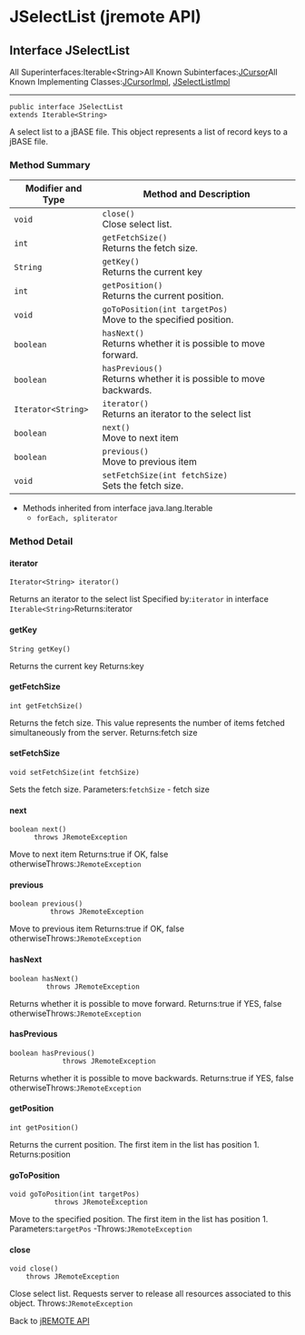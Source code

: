 # JSelectList (jremote API)

<PageHeader />

## Interface JSelectList

All Superinterfaces:Iterable&lt;String&gt;All Known Subinterfaces:[JCursor](./../jcursor-%28jremote-api%29 "interface in com.jbase.jremote")All Known Implementing Classes:[JCursorImpl](./../io/jcursorimpl-%28jremote-api%29 "class in com.jbase.jremote.io"), [JSelectListImpl](./../io/jselectlistimpl-%28jremote---api%29 "class in com.jbase.jremote.io")
* * *


```
public interface JSelectList
extends Iterable<String>
```

A select list to a jBASE file.
This object represents a list of record keys to a jBASE file.

### Method Summary


| Modifier and Type<br> | Method and Description<br> |
| --- | --- |
| `void`<br> | `close()`<br>Close select list.<br> |
| `int`<br> | `getFetchSize()`<br>Returns the fetch size.<br> |
| `String`<br> | `getKey()`<br>Returns the current key<br> |
| `int`<br> | `getPosition()`<br>Returns the current position.<br> |
| `void`<br> | `goToPosition(int targetPos)`<br>Move to the specified position.<br> |
| `boolean`<br> | `hasNext()`<br>Returns whether it is possible to move forward.<br> |
| `boolean`<br> | `hasPrevious()`<br>Returns whether it is possible to move backwards.<br> |
| `Iterator<String>`<br> | `iterator()`<br>Returns an iterator to the select list<br> |
| `boolean`<br> | `next()`<br>Move to next item<br> |
| `boolean`<br> | `previous()`<br>Move to previous item<br> |
| `void`<br> | `setFetchSize(int fetchSize)`<br>Sets the fetch size.<br> |


- Methods inherited from interface java.lang.Iterable
    - `forEach, spliterator`

### Method Detail



#### iterator

```
Iterator<String> iterator()
```

Returns an iterator to the select list
Specified by:`iterator` in interface `Iterable<String>`Returns:iterator




#### getKey

```
String getKey()
```

Returns the current key
Returns:key


#### getFetchSize

```
int getFetchSize()
```

Returns the fetch size. This value represents the number of items fetched simultaneously from the server.
Returns:fetch size


#### setFetchSize

```
void setFetchSize(int fetchSize)
```

Sets the fetch size.
Parameters:`fetchSize` - fetch size


#### next

```
boolean next()
      throws JRemoteException
```

Move to next item
Returns:true if OK, false otherwiseThrows:`JRemoteException`


#### previous

```
boolean previous()
          throws JRemoteException
```

Move to previous item
Returns:true if OK, false otherwiseThrows:`JRemoteException`


#### hasNext

```
boolean hasNext()
         throws JRemoteException
```

Returns whether it is possible to move forward.
Returns:true if YES, false otherwiseThrows:`JRemoteException`


#### hasPrevious

```
boolean hasPrevious()
             throws JRemoteException
```

Returns whether it is possible to move backwards.
Returns:true if YES, false otherwiseThrows:`JRemoteException`


#### getPosition

```
int getPosition()
```

Returns the current position. The first item in the list has position 1.
Returns:position


#### goToPosition

```
void goToPosition(int targetPos)
           throws JRemoteException
```

Move to the specified position. The first item in the list has position 1.
Parameters:`targetPos` -Throws:`JRemoteException`


#### close

```
void close()
    throws JRemoteException
```

Close select list. Requests server to release all resources associated to this object.
Throws:`JRemoteException`



Back to [jREMOTE API](com_jbase_jremote_package-summary)
